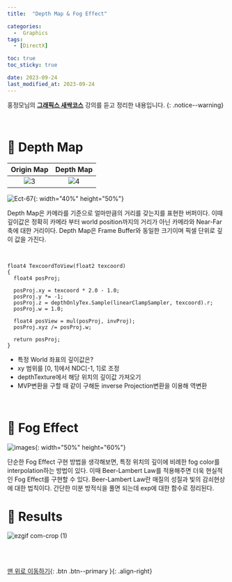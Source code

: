 ```yaml
---
title:  "Depth Map & Fog Effect" 

categories:
  -  Graphics
tags:
  - [DirectX]

toc: true
toc_sticky: true

date: 2023-09-24
last_modified_at: 2023-09-24
---
```



홍정모님의 **[그래픽스 새싹코스](https://honglab.co.kr/)** 강의를 듣고 정리한 내용입니다.
{: .notice--warning}

<br>


# 🐥 Depth Map

| Origin Map | Depth Map |
|:-:|:-:|
|![3](https://github.com/inhopp/StyleGAN/assets/96368476/c60536b9-acb9-441b-bf25-f3691f20f883)|![4](https://github.com/inhopp/StyleGAN/assets/96368476/430c887c-ebce-489b-9a77-18c8fd1030db)|

![Ect-67](https://github.com/inhopp/StyleGAN/assets/96368476/928af447-6fd4-4437-aa06-069a7374a909){: width="40%" height="50%"}

Depth Map은 카메라를 기준으로 얼마만큼의 거리를 갖는지를 표현한 버퍼이다. 이때 깊이값은 정확히 카메라 부터 world position까지의 거리가 아닌 카메라와 Near-Far축에 대한 거리이다. Depth Map은 Frame Buffer와 동일한 크기이며 픽셀 단위로 깊이 값을 가진다.


<br>

``` hlsl
float4 TexcoordToView(float2 texcoord)
{
  float4 posProj;

  posProj.xy = texcoord * 2.0 - 1.0;
  posProj.y *= -1;
  posProj.z = depthOnlyTex.Sample(linearClampSampler, texcoord).r;
  posProj.w = 1.0;

  float4 posView = mul(posProj, invProj);
  posProj.xyz /= posProj.w;

  return posProj;
}
```

- 특정 World 좌표의 깊이값은?
- xy 범위를 [0, 1]에서 NDC[-1, 1]로 조정
- depthTexture에서 해당 위치의 깊이값 가져오기
- MVP변환을 구할 때 같이 구해둔 inverse Projection변환을 이용해 역변환


<br>


# 🐥 Fog Effect

![images](https://github.com/inhopp/StyleGAN/assets/96368476/a520cd54-2149-47a9-938e-c231cf43cd1c){: width="50%" height="60%"}

단순한 Fog Effect 구현 방법을 생각해보면, 특정 위치의 깊이에 비례한 fog color를 interpolation하는 방법이 있다. 이때 Beer-Lambert Law를 적용해주면 더욱 현실적인 Fog Effect를 구현할 수 있다. Beer-Lambert Law란 매질의 성질과 빛의 감쇠현상에 대한 법칙이다. 간단한 미분 방적식을 풀면 되는데 exp에 대한 함수로 정리된다.


# 🐥 Results

![ezgif com-crop (1)](https://github.com/inhopp/StyleGAN/assets/96368476/3714da1c-8f80-4e78-9bfe-7c887363eb7a)



<br>
<br>


[맨 위로 이동하기](#){: .btn .btn--primary }{: .align-right}